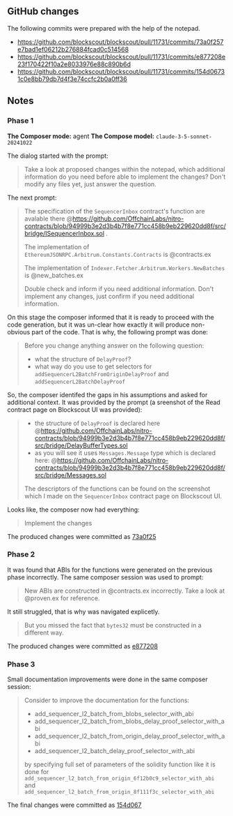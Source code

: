## GitHub changes

The following commits were prepared with the help of the notepad.

- https://github.com/blockscout/blockscout/pull/11731/commits/73a0f257e7bad1ef06212b276884fcad0c514568
- https://github.com/blockscout/blockscout/pull/11731/commits/e877208e23f170422f10a2e8033976e88c890b6d
- https://github.com/blockscout/blockscout/pull/11731/commits/154d06731c0e8bb79db7d4f3e74ccfc2b0a0ff36

## Notes

### Phase 1

**The Composer mode:** agent
**The Compose model:** `claude-3-5-sonnet-20241022`

The dialog started with the prompt:

> Take a look at proposed changes within the notepad, which additional information do you need before able to implement the changes? Don't modify any files yet, just answer the question.

The next prompt:

> The specification of the `SequencerInbox` contract's function are avalable there @https://github.com/OffchainLabs/nitro-contracts/blob/94999b3e2d3b4b7f8e771cc458b9eb229620dd8f/src/bridge/ISequencerInbox.sol . 
>
> The implementation of `EthereumJSONRPC.Arbitrum.Constants.Contracts` is @contracts.ex 
> 
> The implementation of `Indexer.Fetcher.Arbitrum.Workers.NewBatches` is @new_batches.ex 
> 
> Double check and inform if you need additional information. Don't implement any changes, just confirm if you need additional information.

On this stage the composer informed that it is ready to proceed with the code generation, but it was un-clear
how exactly it will produce non-obvious part of the code. That is why, the following prompt was done:

> Before you change anything answer on the following question:
> - what the structure of `DelayProof`?
> - what way do you use to get selectors for `addSequencerL2BatchFromOriginDelayProof` and `addSequencerL2BatchDelayProof`

So, the composer identifed the gaps in his assumptions and asked for additional context. It was provided by the prompt (a sreenshot of the Read contract page on Blockscout UI was provided):

> - the structure of `DelayProof` is declared here @https://github.com/OffchainLabs/nitro-contracts/blob/94999b3e2d3b4b7f8e771cc458b9eb229620dd8f/src/bridge/DelayBufferTypes.sol 
> - as you will see it uses `Messages.Message` type which is declared here: @https://github.com/OffchainLabs/nitro-contracts/blob/94999b3e2d3b4b7f8e771cc458b9eb229620dd8f/src/bridge/Messages.sol 
> 
> The descriptors of the functions can be found on the screenshot which I made on the `SequencerInbox` contract page on Blockscout UI.

Looks like, the composer now had everything:

> Implement the changes

The produced changes were committed as [73a0f25](https://github.com/blockscout/blockscout/pull/11731/commits/73a0f257e7bad1ef06212b276884fcad0c514568)

### Phase 2

It was found that ABIs for the functions were generated on the previous phase incorrectly. The same composer session was used to prompt:

> New ABIs are constructed in @contracts.ex incorrectly. Take a look at @proven.ex for reference.

It still struggled, that is why was navigated explicetly. 

> But you missed the fact that `bytes32` must be constructed in a different way.

The produced changes were committed as [e877208](https://github.com/blockscout/blockscout/pull/11731/commits/e877208e23f170422f10a2e8033976e88c890b6d)

### Phase 3

Small documentation improvements were done in the same composer session:

> Consider to improve the documentation for the functions:
> - add_sequencer_l2_batch_from_blobs_selector_with_abi
> - add_sequencer_l2_batch_from_blobs_delay_proof_selector_with_abi
> - add_sequencer_l2_batch_from_origin_delay_proof_selector_with_abi
> - add_sequencer_l2_batch_delay_proof_selector_with_abi
> 
> by specifying full set of parameters of the solidity function like it is done for `add_sequencer_l2_batch_from_origin_6f12b0c9_selector_with_abi` and `add_sequencer_l2_batch_from_origin_8f111f3c_selector_with_abi`

The final changes were committed as [154d067](https://github.com/blockscout/blockscout/pull/11731/commits/154d06731c0e8bb79db7d4f3e74ccfc2b0a0ff36)
